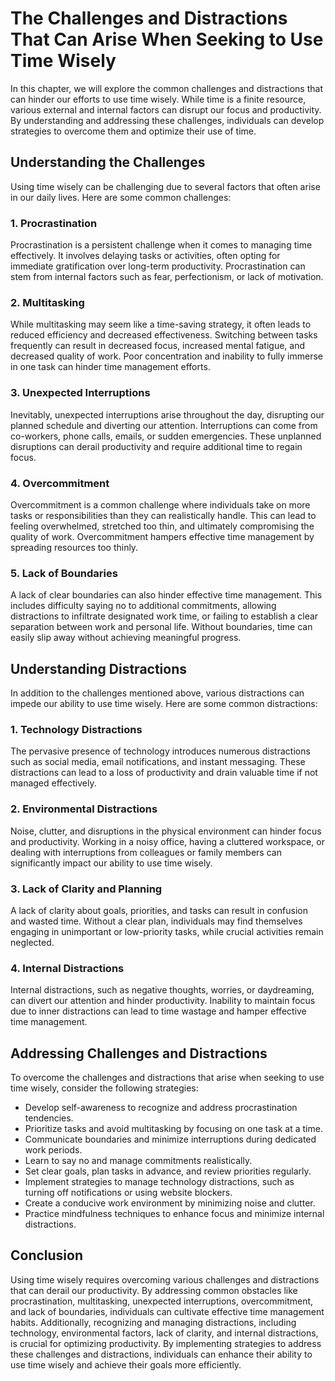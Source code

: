 The Challenges and Distractions That Can Arise When Seeking to Use Time Wisely
=======================================================================================

In this chapter, we will explore the common challenges and distractions that can hinder our efforts to use time wisely. While time is a finite resource, various external and internal factors can disrupt our focus and productivity. By understanding and addressing these challenges, individuals can develop strategies to overcome them and optimize their use of time.

**Understanding the Challenges**
--------------------------------

Using time wisely can be challenging due to several factors that often arise in our daily lives. Here are some common challenges:

### **1. Procrastination**

Procrastination is a persistent challenge when it comes to managing time effectively. It involves delaying tasks or activities, often opting for immediate gratification over long-term productivity. Procrastination can stem from internal factors such as fear, perfectionism, or lack of motivation.

### **2. Multitasking**

While multitasking may seem like a time-saving strategy, it often leads to reduced efficiency and decreased effectiveness. Switching between tasks frequently can result in decreased focus, increased mental fatigue, and decreased quality of work. Poor concentration and inability to fully immerse in one task can hinder time management efforts.

### **3. Unexpected Interruptions**

Inevitably, unexpected interruptions arise throughout the day, disrupting our planned schedule and diverting our attention. Interruptions can come from co-workers, phone calls, emails, or sudden emergencies. These unplanned disruptions can derail productivity and require additional time to regain focus.

### **4. Overcommitment**

Overcommitment is a common challenge where individuals take on more tasks or responsibilities than they can realistically handle. This can lead to feeling overwhelmed, stretched too thin, and ultimately compromising the quality of work. Overcommitment hampers effective time management by spreading resources too thinly.

### **5. Lack of Boundaries**

A lack of clear boundaries can also hinder effective time management. This includes difficulty saying no to additional commitments, allowing distractions to infiltrate designated work time, or failing to establish a clear separation between work and personal life. Without boundaries, time can easily slip away without achieving meaningful progress.

**Understanding Distractions**
------------------------------

In addition to the challenges mentioned above, various distractions can impede our ability to use time wisely. Here are some common distractions:

### **1. Technology Distractions**

The pervasive presence of technology introduces numerous distractions such as social media, email notifications, and instant messaging. These distractions can lead to a loss of productivity and drain valuable time if not managed effectively.

### **2. Environmental Distractions**

Noise, clutter, and disruptions in the physical environment can hinder focus and productivity. Working in a noisy office, having a cluttered workspace, or dealing with interruptions from colleagues or family members can significantly impact our ability to use time wisely.

### **3. Lack of Clarity and Planning**

A lack of clarity about goals, priorities, and tasks can result in confusion and wasted time. Without a clear plan, individuals may find themselves engaging in unimportant or low-priority tasks, while crucial activities remain neglected.

### **4. Internal Distractions**

Internal distractions, such as negative thoughts, worries, or daydreaming, can divert our attention and hinder productivity. Inability to maintain focus due to inner distractions can lead to time wastage and hamper effective time management.

**Addressing Challenges and Distractions**
------------------------------------------

To overcome the challenges and distractions that arise when seeking to use time wisely, consider the following strategies:

* Develop self-awareness to recognize and address procrastination tendencies.
* Prioritize tasks and avoid multitasking by focusing on one task at a time.
* Communicate boundaries and minimize interruptions during dedicated work periods.
* Learn to say no and manage commitments realistically.
* Set clear goals, plan tasks in advance, and review priorities regularly.
* Implement strategies to manage technology distractions, such as turning off notifications or using website blockers.
* Create a conducive work environment by minimizing noise and clutter.
* Practice mindfulness techniques to enhance focus and minimize internal distractions.

**Conclusion**
--------------

Using time wisely requires overcoming various challenges and distractions that can derail our productivity. By addressing common obstacles like procrastination, multitasking, unexpected interruptions, overcommitment, and lack of boundaries, individuals can cultivate effective time management habits. Additionally, recognizing and managing distractions, including technology, environmental factors, lack of clarity, and internal distractions, is crucial for optimizing productivity. By implementing strategies to address these challenges and distractions, individuals can enhance their ability to use time wisely and achieve their goals more efficiently.
